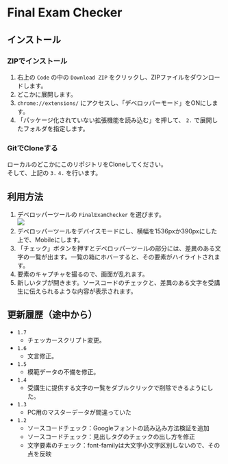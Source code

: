 # Final Exam Checker

## インストール

### ZIPでインストール

1. 右上の `Code` の中の `Download ZIP` をクリックし、ZIPファイルをダウンロードします。  
2. どこかに展開します。
3. `chrome://extensions/` にアクセスし、「デベロッパーモード」をONにします。
4. 「パッケージ化されていない拡張機能を読み込む」を押して、 `2.` で展開したフォルダを指定します。

### GitでCloneする

ローカルのどこかにこのリポジトリをCloneしてください。  
そして、上記の `3.` `4.` を行います。

## 利用方法

1. デベロッパーツールの `FinalExamChecker` を選びます。  
[![](https://gyazo.com/8097acf6348a6c512fffce3fda34675f.png)](https://gyazo.com/8097acf6348a6c512fffce3fda34675f)
2. デベロッパーツールをデバイスモードにし、横幅を1536pxか390pxにした上で、Mobileにします。
3. 「チェック」ボタンを押すとデベロッパーツールの部分には、差異のある文字の一覧が出ます。一覧の箱にホバーすると、その要素がハイライトされます。
4. 要素のキャプチャを撮るので、画面が乱れます。
5. 新しいタブが開きます。ソースコードのチェックと、差異のある文字を受講生に伝えられるような内容が表示されます。


## 更新履歴（途中から）

- `1.7`
    - チェッカースクリプト変更。
- `1.6`
    - 文言修正。
- `1.5`
    - 模範データの不備を修正。
- `1.4`
    - 受講生に提供する文字の一覧をダブルクリックで削除できるようにした。
- `1.3`
    - PC用のマスターデータが間違っていた
- `1.2`
    - ソースコードチェック：Googleフォントの読み込み方法検証を追加
    - ソースコードチェック：見出しタグのチェックの出し方を修正
    - 文字要素のチェック：font-familyは大文字小文字区別しないので、その点を反映